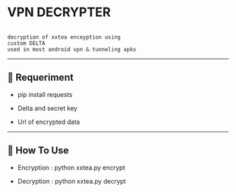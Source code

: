 # VPN DECRYPTER 

```

decryption of xxtea enceyption using 
custom DELTA
used in most android vpn & tunneling apks

```
-------------------------------

## :book: Requeriment

* pip install requests

* Delta and secret key

* Url of encrypted data 
  
-------------------------------

## :book: How To Use

* Encryption : python xxtea.py encrypt

* Decryption : python xxtea.py decrypt
